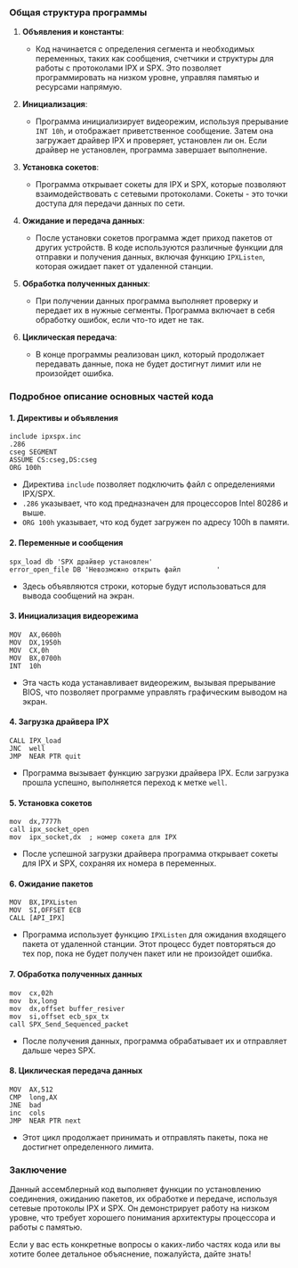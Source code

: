 
### Общая структура программы

1. **Объявления и константы**:
   - Код начинается с определения сегмента и необходимых переменных, таких как сообщения, счетчики и структуры для работы с протоколами IPX и SPX. Это позволяет программировать на низком уровне, управляя памятью и ресурсами напрямую.

2. **Инициализация**:
   - Программа инициализирует видеорежим, используя прерывание `INT 10h`, и отображает приветственное сообщение. Затем она загружает драйвер IPX и проверяет, установлен ли он. Если драйвер не установлен, программа завершает выполнение.

3. **Установка сокетов**:
   - Программа открывает сокеты для IPX и SPX, которые позволяют взаимодействовать с сетевыми протоколами. Сокеты - это точки доступа для передачи данных по сети.

4. **Ожидание и передача данных**:
   - После установки сокетов программа ждет приход пакетов от других устройств. В коде используются различные функции для отправки и получения данных, включая функцию `IPXListen`, которая ожидает пакет от удаленной станции.

5. **Обработка полученных данных**:
   - При получении данных программа выполняет проверку и передает их в нужные сегменты. Программа включает в себя обработку ошибок, если что-то идет не так.

6. **Циклическая передача**:
   - В конце программы реализован цикл, который продолжает передавать данные, пока не будет достигнут лимит или не произойдет ошибка.

### Подробное описание основных частей кода

#### 1. Директивы и объявления

```assembly
include ipxspx.inc
.286
cseg SEGMENT
ASSUME CS:cseg,DS:cseg
ORG 100h
```
- Директива `include` позволяет подключить файл с определениями IPX/SPX.
- `.286` указывает, что код предназначен для процессоров Intel 80286 и выше.
- `ORG 100h` указывает, что код будет загружен по адресу 100h в памяти.

#### 2. Переменные и сообщения

```assembly
spx_load db 'SPX драйвер установлен'
error_open_file DB 'Невозможно открыть файл         '
```
- Здесь объявляются строки, которые будут использоваться для вывода сообщений на экран.

#### 3. Инициализация видеорежима

```assembly
MOV  AX,0600h
MOV  DX,1950h
MOV  CX,0h
MOV  BX,0700h
INT  10h
```
- Эта часть кода устанавливает видеорежим, вызывая прерывание BIOS, что позволяет программе управлять графическим выводом на экран.

#### 4. Загрузка драйвера IPX

```assembly
CALL IPX_load
JNC  well
JMP  NEAR PTR quit
```
- Программа вызывает функцию загрузки драйвера IPX. Если загрузка прошла успешно, выполняется переход к метке `well`.

#### 5. Установка сокетов

```assembly
mov  dx,7777h
call ipx_socket_open
mov  ipx_socket,dx  ; номер сокета для IPX
```
- После успешной загрузки драйвера программа открывает сокеты для IPX и SPX, сохраняя их номера в переменных.

#### 6. Ожидание пакетов

```assembly
MOV  BX,IPXListen
MOV  SI,OFFSET ECB
CALL [API_IPX]
```
- Программа использует функцию `IPXListen` для ожидания входящего пакета от удаленной станции. Этот процесс будет повторяться до тех пор, пока не будет получен пакет или не произойдет ошибка.

#### 7. Обработка полученных данных

```assembly
mov  cx,02h
mov  bx,long
mov  dx,offset buffer_resiver
mov  si,offset ecb_spx_tx
call SPX_Send_Sequenced_packet 
```
- После получения данных, программа обрабатывает их и отправляет дальше через SPX.

#### 8. Циклическая передача данных

```assembly
MOV  AX,512
CMP  long,AX
JNE  bad
inc  cols
JMP  NEAR PTR next
```
- Этот цикл продолжает принимать и отправлять пакеты, пока не достигнет определенного лимита. 

### Заключение

Данный ассемблерный код выполняет функции по установлению соединения, ожиданию пакетов, их обработке и передаче, используя сетевые протоколы IPX и SPX. Он демонстрирует работу на низком уровне, что требует хорошего понимания архитектуры процессора и работы с памятью.

Если у вас есть конкретные вопросы о каких-либо частях кода или вы хотите более детальное объяснение, пожалуйста, дайте знать!